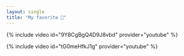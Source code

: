 ```yaml
---
layout: single
title: "My favorite 💖" 
---
```


{% include video id="9Y8CgBgQ4D9J8vbd" provider="youtube" %}

{% include video id="tG0meHfkJ1g" provider="youtube" %}

